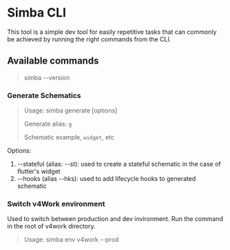 # Simba CLI
This tool is a simple dev tool for easily repetitive tasks that can commonly be achieved by running the right commands from the CLI.

## Available commands
> simba --version

### Generate Schematics
> Usage: simba generate <schematic> <name> [options]
> 
> Generate alias: `g`
> 
> Schematic example, `widget`, etc

Options: 
1. --stateful (alias: --st): used to create a stateful schematic in the case of flutter's widget
2. --hooks (alias --hks): used to add lifecycle hooks to generated schematic

### Switch v4Work environment
Used to switch between production and dev invironment. Run the command in the root of v4work directory.
> Usage: simba env v4work --prod
